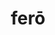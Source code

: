 ---
title: ferō
meaning: to bring
ch: twelve
pos: verb
inf: ferre
infend: ferre
conjugation: irregular
derivative: reference
f1: yes
f: yes
---